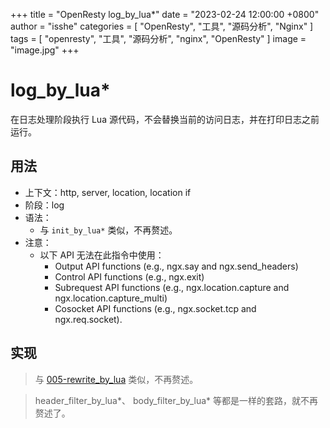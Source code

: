 +++
title = "OpenResty log_by_lua*"
date = "2023-02-24 12:00:00 +0800"
author = "isshe"
categories = [ "OpenResty", "工具", "源码分析", "Nginx" ]
tags = [ "openresty", "工具", "源码分析", "nginx", "OpenResty" ]
image = "image.jpg"
+++

# log_by_lua*

在日志处理阶段执行 Lua 源代码，不会替换当前的访问日志，并在打印日志之前运行。

## 用法

- 上下文：http, server, location, location if
- 阶段：log
- 语法：
    - 与 `init_by_lua*` 类似，不再赘述。
- 注意：
  - 以下 API 无法在此指令中使用：
    - Output API functions (e.g., ngx.say and ngx.send_headers)
    - Control API functions (e.g., ngx.exit)
    - Subrequest API functions (e.g., ngx.location.capture and ngx.location.capture_multi)
    - Cosocket API functions (e.g., ngx.socket.tcp and ngx.req.socket).

## 实现

> 与 [005-rewrite_by_lua](005-rewrite_by_lua.md) 类似，不再赘述。

> header_filter_by_lua*、 body_filter_by_lua* 等都是一样的套路，就不再赘述了。
